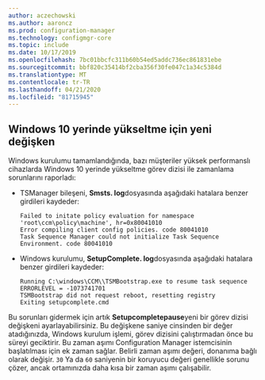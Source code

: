 ```yaml
---
author: aczechowski
ms.author: aaroncz
ms.prod: configuration-manager
ms.technology: configmgr-core
ms.topic: include
ms.date: 10/17/2019
ms.openlocfilehash: 7bc01bbcfc311b60b54ed5addc736ec861831ebe
ms.sourcegitcommit: bbf820c35414bf2cba356f30fe047c1a34c5384d
ms.translationtype: MT
ms.contentlocale: tr-TR
ms.lasthandoff: 04/21/2020
ms.locfileid: "81715945"
---
```

## <a name="new-variable-for-windows-10-in-place-upgrade"></a><a name="bkmk_osdvar"></a>Windows 10 yerinde yükseltme için yeni değişken

<!--4680263-->

Windows kurulumu tamamlandığında, bazı müşteriler yüksek performanslı cihazlarda Windows 10 yerinde yükseltme görev dizisi ile zamanlama sorunlarını raporladı:

- TSManager bileşeni, **Smsts. log**dosyasında aşağıdaki hatalara benzer girdileri kaydeder:

    ``` log
    Failed to initate policy evaluation for namespace 'root\ccm\policy\machine', hr=0x80041010
    Error compiling client config policies. code 80041010
    Task Sequence Manager could not initialize Task Sequence Environment. code 80041010
    ```

- Windows kurulumu, **SetupComplete. log**dosyasında aşağıdaki hatalara benzer girdileri kaydeder:

    ``` log
    Running C:\windows\CCM\\TSMBootstrap.exe to resume task sequence
    ERRORLEVEL = -1073741701
    TSMBootstrap did not request reboot, resetting registry
    Exiting setupcomplete.cmd
    ```

Bu sorunları gidermek için artık **Setupcompletepause**yeni bir görev dizisi değişkeni ayarlayabilirsiniz. Bu değişkene saniye cinsinden bir değer atadığınızda, Windows kurulum işlemi, görev dizisini çalıştırmadan önce bu süreyi geciktirir. Bu zaman aşımı Configuration Manager istemcisinin başlatılması için ek zaman sağlar. Belirli zaman aşımı değeri, donanıma bağlı olarak değişir. `30` Ya da `60` saniyenin bir koruyucu değeri genellikle sorunu çözer, ancak ortamınızda daha kısa bir zaman aşımı çalışabilir.
